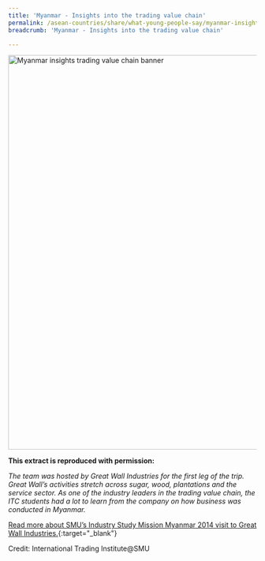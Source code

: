 ```yaml
---
title: 'Myanmar - Insights into the trading value chain'
permalink: /asean-countries/share/what-young-people-say/myanmar-insights-trading-value-chain/
breadcrumb: 'Myanmar - Insights into the trading value chain'

---
```



<img src="\images\asean-youngpeople\Myanmar-insights-value-chain.jpg" alt="Myanmar insights trading value chain banner" style="width:800px;" />

**This extract is reproduced with permission:**

*The team was hosted by Great Wall Industries for the first leg of the trip. Great Wall’s activities stretch across sugar, wood, plantations and the service sector. As one of the industry leaders in the trading value chain, the ITC students had a lot to learn from the company on how business was conducted in Myanmar.*

[Read more about SMU’s Industry Study Mission Myanmar 2014 visit to Great Wall Industries.](/resources/ISM-Myanmar.pdf){:target="_blank"}

Credit: International Trading Institute@SMU

